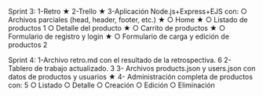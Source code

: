 Sprint 3: 
    1-Retro ★
    2-Trello ★
    3-Aplicación Node.js+Express+EJS con:
        ○ Archivos parciales (head, header, footer, etc.) ★
        ○ Home ★
        ○ Listado de productos 1
        ○ Detalle del producto ★
        ○ Carrito de productos ★
        ○ Formulario de registro y login ★
        ○ Formulario de carga y edición de productos 2


Sprint 4:
    1-Archivo retro.md con el resultado de la retrospectiva. 6
    2- Tablero de trabajo actualizado. 3
    3- Archivos products.json y users.json con datos de productos y usuarios ★
    4- Administración completa de productos con: 5
        ○ Listado
        ○ Detalle
        ○ Creación
        ○ Edición
        ○ Eliminación 




